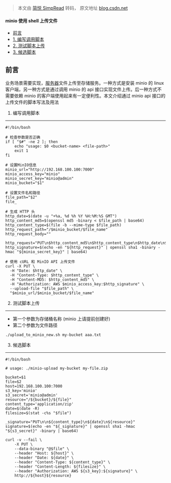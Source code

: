> 本文由 [简悦 SimpRead](http://ksria.com/simpread/) 转码， 原文地址 [blog.csdn.net](https://blog.csdn.net/Myron_007/article/details/134523444)

#### minio 使用 shell 上传文件

*   [前言](#_1)
*   [1. 编写调用脚本](#1__4)
*   [2. 测试脚本上传](#2_44)
*   [3. 候选脚本](#3_51)

前言
--

业务场景需要实现，[服务器](https://so.csdn.net/so/search?q=%E6%9C%8D%E5%8A%A1%E5%99%A8&spm=1001.2101.3001.7020)文件上传至存储服务。一种方式是安装 minio 的 linux 客户端，另一种方式是通过调用 minio 的 api 接口实现文件上传。后一种方式不需要依赖 minio 的客户端使用起来有一定便利性。本文介绍通过 minio api 接口的上传文件的脚本写法及用法

1. 编写调用脚本
---------

```
#!/bin/bash

# 检查参数是否正确
if [ "$#" -ne 2 ]; then
    echo "usage: $0 <bucket-name> <file-path>"
    exit 1
fi

# 设置MinIO信息
minio_url="http://192.168.100.100:7000"
minio_access_key="minio"
minio_secret_key="minio@admin"
minio_bucket="$1"

# 设置文件名和路径
file_path="$2"
file_

# 生成 HTTP 头
http_date=$(date -u "+%a, %d %h %Y %H:%M:%S GMT")
http_content_md5=$(openssl md5 -binary < $file_path | base64)
http_content_type=$(file -b --mime-type $file_path)
http_request_path="/$minio_bucket/$file_name"
http_request_body=""

http_request="PUT\n$http_content_md5\n$http_content_type\n$http_date\n$http_request_path"
http_signature=$(echo -en "${http_request}" | openssl sha1 -binary -hmac "${minio_secret_key}" | base64)

# 使用 cURL 和 MinIO API 上传文件
curl -X PUT \
  -H "Date: $http_date" \
  -H "Content-Type: $http_content_type" \
  -H "Content-MD5: $http_content_md5" \
  -H "Authorization: AWS $minio_access_key:$http_signature" \
  --upload-file "$file_path" \
  "$minio_url/$minio_bucket/$file_name"
```

2. 测试脚本上传
---------

*   第一个参数为存储桶名称 (minio 上请提前创建好)
*   第二个参数为文件路径

```
./upload_to_minio_new.sh my-bucket aaa.txt
```

3. 候选脚本
-------

```
#!/bin/bash

# usage: ./minio-upload my-bucket my-file.zip

bucket=$1
file=$2
host=192.168.100.100:7000
s3_key='minio'
s3_secret='minio@admin'
resource="/${bucket}/${file}"
content_type='application/zip'
date=$(date -R)
filesize=$(stat -c%s "$file")

_signature="PUT\n\n${content_type}\n${date}\n${resource}"
signature=$(echo -en "${_signature}" | openssl sha1 -hmac "${s3_secret}" -binary | base64)

curl -v --fail \
    -X PUT \
    --data-binary "@$file" \
    --header "Host: ${host}" \
    --header "Date: ${date}" \
    --header "Content-Type: ${content_type}" \
    --header "Content-Length: ${filesize}" \
    --header "Authorization: AWS ${s3_key}:${signature}" \
    http://${host}${resource}
```